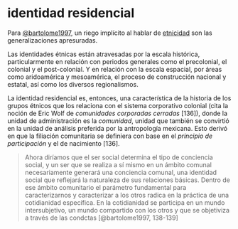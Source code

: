 # identidad residencial

Para [@bartolome1997](@bartolome1997.md), un riego implícito al hablar de [etnicidad](etnicidad.md) son las generalizaciones apresuradas.

Las identidades étnicas están atravesadas por la escala histórica, particularmente en relación con periodos generales como el precolonial, el colonial y el post-colonial. Y en relación con la escala espacial, por áreas como aridoamérica y mesoamérica, el proceso de construcción nacional y estatal, así como los diversos regionalismos.

La identidad residencial es, entonces, una característica de la historia de los grupos étnicos que los relaciona con el sistema corporativo colonial (cita la noción de Eric Wolf de *comunidades corporadas cerradas* [136]), donde la unidad de administración es la *comunidad*, unidad que también se convirtió en la unidad de análisis preferida por la antropología mexicana. Esto derivó en que la filiación comunitaria se definiera con base en el *principio de participación* y el de nacimiento [136].

 >
 > Ahora diríamos que el ser social determina el tipo de conciencia social, y un ser que se realiza a sí mismo en un ámbito comunal necesariamente generará una conciencia comunal, una identidad social que reflejará la naturaleza de sus relaciones básicas. Dentro de ese ámbito comunitario el parámetro fundamental para caracterizarnos y caracterizar a los otros radica en la práctica de una cotidianidad específica. En la cotidianidad se participa en un mundo intersubjetivo, un mundo compartido con los otros y que se objetiviza a través de las condctas [@bartolome1997, 138-139]
